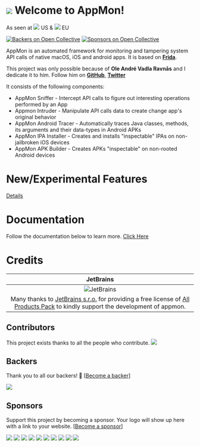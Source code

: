 ![](https://raw.githubusercontent.com/dpnishant/appmon/master/resources/logo.png)
Welcome to AppMon!
==================
As seen at [![](https://www.toolswatch.org/badges/arsenal/2016.svg)](https://www.blackhat.com/us-16/arsenal.html#appmon) US & [![](https://www.toolswatch.org/badges/arsenal/2016.svg)](https://www.blackhat.com/eu-16/arsenal.html#appmon-runtime-security-testing-and-profiling-framework-for-native-apps) EU

[![Backers on Open Collective](https://opencollective.com/appmon/backers/badge.svg)](#backers)
 [![Sponsors on Open Collective](https://opencollective.com/appmon/sponsors/badge.svg)](#sponsors) 

AppMon is an automated framework for monitoring and tampering system API calls of native macOS, iOS and android apps. It is based on [**Frida**](http://www.frida.re).

This project was only possible because of **Ole André Vadla Ravnås** and I dedicate it to him. Follow him on [**GitHub**](https://github.com/oleavr), [**Twitter**](https://twitter.com/oleavr)

It consists of the following components:

* AppMon Sniffer - Intercept API calls to figure out interesting operations performed by an App
* Appmon Intruder - Manipulate API calls data to create change app's original behavior
* AppMon Android Tracer - Automatically traces Java classes, methods, its arguments and their data-types in Android APKs
* AppMon IPA Installer - Creates and installs "inspectable" IPAs on non-jailbroken iOS devices
* AppMon APK Builder - Creates APKs "inspectable" on non-rooted Android devices

New/Experimental Features
=====================
[Details](https://github.com/dpnishant/appmon/wiki/Experimental-Features)


Documentation
=============
Follow the documentation below to learn more.
[Click Here](https://dpnishant.github.com/appmon/)


Credits
=============

|JetBrains|
|:-:|
|![JetBrains](https://github.com/dpnishant/appmon/raw/master/resources/external/jetbrains.png)|
|Many thanks to [JetBrains s.r.o.](https://www.jetbrains.com) for providing a free license of [All Products Pack](https://www.jetbrains.com/store/?fromMenu#edition=personal) to kindly support the development of appmon.|

## Contributors

This project exists thanks to all the people who contribute. 
<a href="graphs/contributors"><img src="https://opencollective.com/appmon/contributors.svg?width=890&button=false" /></a>


## Backers

Thank you to all our backers! 🙏 [[Become a backer](https://opencollective.com/appmon#backer)]

<a href="https://opencollective.com/appmon#backers" target="_blank"><img src="https://opencollective.com/appmon/backers.svg?width=890"></a>


## Sponsors

Support this project by becoming a sponsor. Your logo will show up here with a link to your website. [[Become a sponsor](https://opencollective.com/appmon#sponsor)]

<a href="https://opencollective.com/appmon/sponsor/0/website" target="_blank"><img src="https://opencollective.com/appmon/sponsor/0/avatar.svg"></a>
<a href="https://opencollective.com/appmon/sponsor/1/website" target="_blank"><img src="https://opencollective.com/appmon/sponsor/1/avatar.svg"></a>
<a href="https://opencollective.com/appmon/sponsor/2/website" target="_blank"><img src="https://opencollective.com/appmon/sponsor/2/avatar.svg"></a>
<a href="https://opencollective.com/appmon/sponsor/3/website" target="_blank"><img src="https://opencollective.com/appmon/sponsor/3/avatar.svg"></a>
<a href="https://opencollective.com/appmon/sponsor/4/website" target="_blank"><img src="https://opencollective.com/appmon/sponsor/4/avatar.svg"></a>
<a href="https://opencollective.com/appmon/sponsor/5/website" target="_blank"><img src="https://opencollective.com/appmon/sponsor/5/avatar.svg"></a>
<a href="https://opencollective.com/appmon/sponsor/6/website" target="_blank"><img src="https://opencollective.com/appmon/sponsor/6/avatar.svg"></a>
<a href="https://opencollective.com/appmon/sponsor/7/website" target="_blank"><img src="https://opencollective.com/appmon/sponsor/7/avatar.svg"></a>
<a href="https://opencollective.com/appmon/sponsor/8/website" target="_blank"><img src="https://opencollective.com/appmon/sponsor/8/avatar.svg"></a>
<a href="https://opencollective.com/appmon/sponsor/9/website" target="_blank"><img src="https://opencollective.com/appmon/sponsor/9/avatar.svg"></a>


